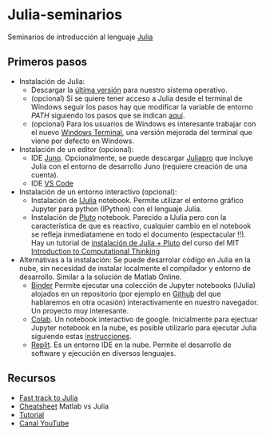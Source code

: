 # Julia-seminarios

Seminarios de introducción al lenguaje [Julia](https://julialang.org/)

## Primeros pasos

- Instalación de Julia:
  - Descargar la [última versión](https://julialang.org/downloads/) para nuestro sistema operativo.
  - (opcional) Si se quiere tener acceso a Julia desde el terminal de Windows seguir los pasos hay que modificar la variable de entorno _PATH_ siguiendo los pasos que se indican [aquí](https://julialang.org/downloads/platform/#windows).
  - (opcional) Para los usuarios de Windows es interesante trabajar con el nuevo [Windows Terminal](https://www.microsoft.com/es-es/p/windows-terminal/9n0dx20hk701?rtc=1&activetab=pivot:overviewtab), una versión mejorada del terminal que viene por defecto en Windows.
- Instalación de un editor (opcional):
  - IDE [Juno](https://junolab.org/). Opcionalmente, se puede descargar [Juliapro](https://juliacomputing.com/products/juliapro/) que incluye Julia con el entorno de desarrollo Juno (requiere creación de una cuenta).
  - IDE [VS Code](https://code.visualstudio.com/)
- Instalación de un entorno interactivo (opcional):
  - Instalación de [IJulia](https://github.com/JuliaLang/IJulia.jl) notebook. Permite utilizar el entorno gráfico Jupyter para python (IPython) con el lenguaje Julia. 
  - Instalación de [Pluto](https://github.com/fonsp/Pluto.jl/blob/master/README.md) notebook. Parecido a IJulia pero con la característica de que es reactivo, cualquier cambio en el notebook se refleja inmediatamene en todo el documento (espectacular !!). Hay un tutorial de [instalación de Julia + Pluto](https://computationalthinking.mit.edu/Fall20/installation/) del curso del MIT [Introduction to Computational Thinking](https://computationalthinking.mit.edu/Fall20/)
- Alternativas a la instalación:
Se puede desarrolar código en Julia en la nube, sin necesidad de instalar localmente el compilador y entorno de desarrollo. Similar a la solución de Matlab Online.
  - [Binder](https://mybinder.org/) Permite ejecutar una colección de Jupyter notebooks (IJulia) alojados en un repositorio (por ejemplo en [Github](https://github.com) del que hablaremos en otra ocasión) interactivamente en nuestro navegador. Un proyecto muy interesante. 
  - [Colab](https://colab.research.google.com). Un notebook interactivo de google. Inicialmente para ejectuar Jupyter notebook en la nube, es posible utilizarlo para ejecutar Julia siguiendo estas [instrucciones](https://github.com/Dsantra92/Julia-on-Colab). 
  - [Replit](https://replit.com/). Es un entorno IDE en la nube. Permite el desarrollo de software y ejecución en diversos lenguajes.

## Recursos

- [Fast track to Julia](https://juliadocs.github.io/Julia-Cheat-Sheet/)
- [Cheatsheet](https://cheatsheets.quantecon.org/) Matlab vs Julia
- [Tutorial](https://syl1.gitbook.io/julia-language-a-concise-tutorial/)
- [Canal YouTube](https://www.youtube.com/channel/UC9IuUwwE2xdjQUT_LMLONoA/playlists)

